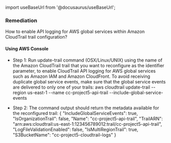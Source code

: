 import useBaseUrl from '@docusaurus/useBaseUrl';

### Remediation
How to enable API logging for AWS global services within Amazon CloudTrail trail configuration?

#### Using AWS Console

- Step 1: Run update-trail command (OSX/Linux/UNIX) using the name of the Amazon CloudTrail trail that you want to reconfigure as the identifier parameter, to enable CloudTrail API logging for AWS global services such as Amazon IAM and Amazon CloudFront. To avoid receiving duplicate global service events, make sure that the global service events are delivered to only one of your trails:
					aws cloudtrail update-trail
					  --region us-east-1
					  --name cc-project5-api-trail
					  --include-global-service-events

- Step 2: The command output should return the metadata available for the reconfigured trail:
					{
						  "IncludeGlobalServiceEvents": true,
						  "IsOrganizationTrail": false,
						  "Name": "cc-project5-api-trail",
						  "TrailARN": "arn:aws:cloudtrail:us-east-1:123456789012:trail/cc-project5-api-trail",
						  "LogFileValidationEnabled": false,
						  "IsMultiRegionTrail": true,
						  "S3BucketName": "cc-project5-cloudtrail-logs"
						}